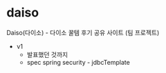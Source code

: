 # daiso
Daiso(다이소) - 다이소 꿀템 후기 공유 사이트 (팀 프로젝트)

- v1
  - 발표했던 것까지
  - spec
    spring security - jdbcTemplate
    
